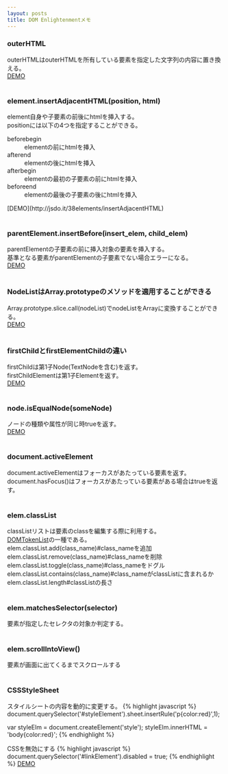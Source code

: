 ```yaml
---
layout: posts
title: DOM Enlightenmentメモ
---
```


### outerHTML
outerHTMLはouterHTMLを所有している要素を指定した文字列の内容に置き換える。<br/> 
[DEMO](http://jsdo.it/38elements/orze)<br/>
<br/>

### element.insertAdjacentHTML(position, html)
element自身や子要素の前後にhtmlを挿入する。<br/>
positionには以下の4つを指定することができる。<br/>
<dl>
    <dt>beforebegin</dt>
    <dd>elementの前にhtmlを挿入</dd>
    <dt>afterend</dt>
    <dd>elementの後にhtmlを挿入</dd>
    <dt>afterbegin</dt>
    <dd>elementの最初の子要素の前にhtmlを挿入</dd>
    <dt>beforeend</dt>
    <dd>elementの最後の子要素の後にhtmlを挿入</dd>
</dl>
[DEMO](http://jsdo.it/38elements/insertAdjacentHTML)<br/>
<br/>

### parentElement.insertBefore(insert_elem, child_elem)
parentElementの子要素の前に挿入対象の要素を挿入する。<br/>
基準となる要素がparentElementの子要素でない場合エラーになる。<br/>
[DEMO](http://jsdo.it/38elements/cKnK)<br/>
<br/>

### NodeListはArray.prototypeのメソッドを適用することができる
Array.prototype.slice.call(nodeList)でnodeListをArrayに変換することができる。<br/>
[DEMO](http://jsdo.it/38elements/6WIS)<br/>
<br/>

### firstChildとfirstElementChildの違い
firstChildは第1子Node(TextNodeを含む)を返す。<br/>
firstChildElementは第1子Elementを返す。<br/>
[DEMO](http://jsdo.it/38elements/hkas)<br/>
<br/>

### node.isEqualNode(someNode)
ノードの種類や属性が同じ時trueを返す。<br/>
[DEMO](http://jsdo.it/38elements/o0f8)<br/>
<br/>

### document.activeElement
document.activeElementはフォーカスがあたっている要素を返す。<br/>
document.hasFocus()はフォーカスがあたっている要素がある場合はtrueを返す。<br/>
<br/>

### elem.classList
classListリストは要素のclassを編集する際に利用する。<br/>
[DOMTokenList](https://developer.mozilla.org/en-US/docs/DOM/DOMTokenList)の一種である。<br/>
elem.classList.add(class_name)#class_nameを追加<br/>
elem.classList.remove(class_name)#class_nameを削除<br/>
elem.classList.toggle(class_name)#class_nameをドグル<br/>
elem.classList.contains(class_name)#class_nameがclassListに含まれるか<br/>
elem.classList.length#classListの長さ<br/>
<br/>

### elem.matchesSelector(selector)
要素が指定したセレクタの対象か判定する。<br />
<br />

### elem.scrollIntoView()
要素が画面に出てくるまでスクロールする<br/>
<br/>

### CSSStyleSheet
スタイルシートの内容を動的に変更する。
{% highlight javascript %}
document.querySelector('#styleElement').sheet.insertRule('p{color:red}',1);

var styleElm = document.createElement('style');
styleElm.innerHTML = 'body{color:red}';
{% endhighlight %}

CSSを無効にする
{% highlight javascript %}
document.querySelector('#linkElement').disabled = true;
{% endhighlight %}
[DEMO](http://jsdo.it/38elements/vImp)<br/>















